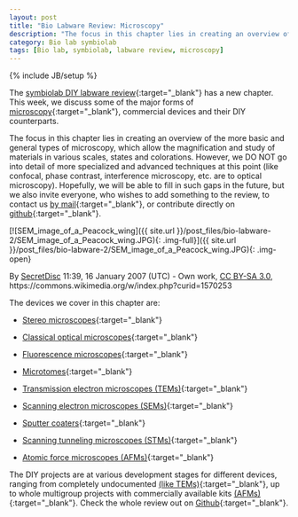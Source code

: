 ```yaml
---
layout: post
title: "Bio Labware Review: Microscopy"
description: "The focus in this chapter lies in creating an overview of the more basic and general types of microscopy, which allow the magnification and study of materials in various scales, states and colorations."
category: Bio lab symbiolab
tags: [Bio lab, symbiolab, labware review, microscopy]
---
```

{% include JB/setup %}


The [symbiolab DIY labware review](https://github.com/symbiolab/bio-labware/blob/master/000_bio-labware_overview.md){:target="_blank"} has a new chapter. This week, we discuss some of the major forms of [microscopy](https://github.com/symbiolab/bio-labware/blob/master/020_microscopy.md){:target="_blank"}, commercial devices and their DIY counterparts.

The focus in this chapter lies in creating an overview of the more basic and general types of microscopy, which allow the magnification and study of materials in various scales, states and colorations. However, we DO NOT go into detail of more specialized and advanced techniques at this point (like confocal, phase contrast, interference microscopy, etc. are to optical microscopy). Hopefully, we will be able to fill in such gaps in the future, but we also invite everyone, who wishes to add something to the review, to contact us [by mail](mailto:bostjan@irnas.eu){:target="_blank"}, or contribute directly on [github](https://github.com/symbiolab/bio-labware/blob/master/000_bio-labware_overview.md){:target="_blank"}.

[![SEM_image_of_a_Peacock_wing]({{ site.url }}/post_files/bio-labware-2/SEM_image_of_a_Peacock_wing.JPG){: .img-full}]({{ site.url }}/post_files/bio-labware-2/SEM_image_of_a_Peacock_wing.JPG){: .img-open}
<div class="row quiet">
<div class="col-xs-12">
By <a href="//commons.wikimedia.org/wiki/User:SecretDisc" title="User:SecretDisc">SecretDisc</a> 11:39, 16 January 2007 (UTC) - <span class="int-own-work" lang="en">Own work</span>, <a href="http://creativecommons.org/licenses/by-sa/3.0/" title="Creative Commons Attribution-Share Alike 3.0">CC BY-SA 3.0</a>, https://commons.wikimedia.org/w/index.php?curid=1570253
</div>
</div>

The devices we cover in this chapter are:

- [Stereo microscopes](https://github.com/symbiolab/bio-labware/blob/master/020_microscopy.md#Stereo-microscope){:target="_blank"}

- [Classical optical microscopes](https://github.com/symbiolab/bio-labware/blob/master/020_microscopy.md#Optical-microscope){:target="_blank"}

- [Fluorescence microscopes](https://github.com/symbiolab/bio-labware/blob/master/020_microscopy.md#Fluorescence-microscope){:target="_blank"}

- [Microtomes](https://github.com/symbiolab/bio-labware/blob/master/020_microscopy.md#Microtome){:target="_blank"}

- [Transmission electron microscopes (TEMs)](https://github.com/symbiolab/bio-labware/blob/master/020_microscopy.md#TEM){:target="_blank"}

- [Scanning electron microscopes (SEMs)](https://github.com/symbiolab/bio-labware/blob/master/020_microscopy.md#SEM){:target="_blank"}

- [Sputter coaters](https://github.com/symbiolab/bio-labware/blob/master/020_microscopy.md#Sputter-coater){:target="_blank"}

- [Scanning tunneling microscopes (STMs)](https://github.com/symbiolab/bio-labware/blob/master/020_microscopy.md#STM){:target="_blank"}

- [Atomic force microscopes (AFMs)](https://github.com/symbiolab/bio-labware/blob/master/020_microscopy.md#AFM){:target="_blank"}

The DIY projects are at various development stages for different devices, ranging from completely undocumented [(like TEMs)](https://github.com/symbiolab/bio-labware/blob/master/020_microscopy.md#TEM){:target="_blank"}, up to whole multigroup projects with commercially available kits [(AFMs)](https://github.com/symbiolab/bio-labware/blob/master/020_microscopy.md#AFM){:target="_blank"}. Check the whole review out on [Github](https://github.com/symbiolab/bio-labware/blob/master/000_bio-labware_overview.md){:target="_blank"}.
